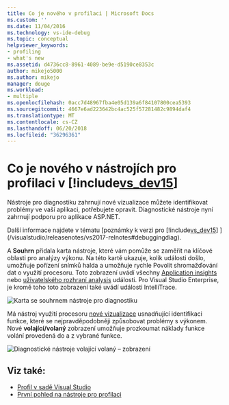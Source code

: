 ```yaml
---
title: Co je nového v profilaci | Microsoft Docs
ms.custom: ''
ms.date: 11/04/2016
ms.technology: vs-ide-debug
ms.topic: conceptual
helpviewer_keywords:
- profiling
- what's new
ms.assetid: d4736cc8-8961-4089-be9e-d5190ce8353c
author: mikejo5000
ms.author: mikejo
manager: douge
ms.workload:
- multiple
ms.openlocfilehash: 0acc7d48967fba4e05d139a6f84107800cea5393
ms.sourcegitcommit: 4667e6ad223642bc4ac525f57281482c9894daf4
ms.translationtype: MT
ms.contentlocale: cs-CZ
ms.lasthandoff: 06/20/2018
ms.locfileid: "36296361"
---
```

# <a name="whats-new-in-profiling-tools-in-includevsdev15miscincludesvsdev15mdmd"></a>Co je nového v nástrojích pro profilaci v [!include[vs_dev15](../misc/includes/vs_dev15_md.md)]

Nástroje pro diagnostiku zahrnují nové vizualizace můžete identifikovat problémy ve vaší aplikaci, potřebujete opravit. Diagnostické nástroje nyní zahrnují podporu pro aplikace ASP.NET.

Další informace najdete v tématu [poznámky k verzi pro [!include[vs_dev15](../misc/includes/vs_dev15_md.md)] ](/visualstudio/releasenotes/vs2017-relnotes#debuggingdiag).

A **Souhrn** přidala karta nástroje, které vám pomůže se zaměřit na klíčové oblasti pro analýzy výkonu. Na této kartě ukazuje, kolik události došlo, umožňuje pořízení snímků halda a umožňuje rychle Povolit shromažďování dat o využití procesoru. Toto zobrazení uvádí všechny [Application insights](https://azure.microsoft.com/en-us/documentation/articles/app-insights-visual-studio/) nebo [uživatelského rozhraní analysis](/visualstudio/releasenotes/vs2017-relnotes#UIAnalysis) události. Pro Visual Studio Enterprise, je kromě toho toto zobrazení také uvádí události IntelliTrace.

![Karta se souhrnem nástroje pro diagnostiku](../profiling/media/DiagToolsSummaryTab-2.png "DiagToolsSummaryTab")

Má nástroj využití procesoru [nové vizualizace](../profiling/Beginners-Guide-to-Performance-Profiling.md) usnadňující identifikaci funkce, které se nejpravděpodobněji způsobovat problémy s výkonem. Nové **volající/volaný** zobrazení umožňuje prozkoumat náklady funkce volání provedená do a z vybrané funkce.

![Diagnostické nástroje volající volaný – zobrazení](../profiling/media/DiagToolsCallerCallee.png "DiagToolsCallerCallee")

## <a name="see-also"></a>Viz také:

- [Profil v sadě Visual Studio](../profiling/index.md)
- [První pohled na nástroje pro profilaci](../profiling/profiling-feature-tour.md)